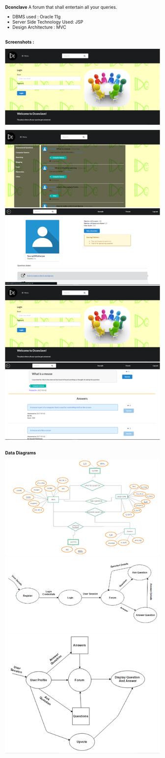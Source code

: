 **Dconclave**
A forum that shall entertain all your queries.

 - DBMS used : Oracle 11g
 - Server Side Technology Used: JSP
 - Design Architecture : MVC <br>

<br><b>Screenshots :</b><br>

![Login Page](/screenshots/1.PNG?raw=true "Login Page")<br>

![Forum Page](/screenshots/Forum.PNG?raw=true "Forum Page")<br>
![Profile Page](/screenshots/profile.PNG?raw=true "Profile Page")<br>
![Register Page](/screenshots/1.PNG?raw=true "Register Page")<br>
![View Question Page](/screenshots/viewquestion.PNG?raw=true "View Question Page")<br>



<br><b>Data Diagrams</b></br>


![ER Diagram](/screenshots/ER_diagram.PNG?raw=true "ER Diagram")<br>
![DFD Level 1](/screenshots/dfd_lv_1.PNG?raw=true "DFD Level 1")<br>
![DFD Level 2](/screenshots/dfd_lv_2.PNG?raw=true "DFD Level 2")<br>